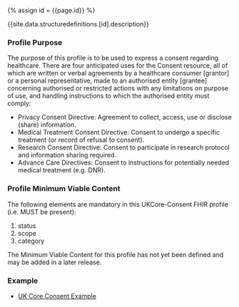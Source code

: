
{% assign id = {{page.id}} %}

{{site.data.structuredefinitions.[id].description}}

<!-- end TOC -->
### Profile Purpose ###

The purpose of this profile is to be used to express a consent regarding healthcare. There are four anticipated uses for the Consent resource, all of which are written or verbal agreements by a healthcare consumer [grantor] or a personal representative, made to an authorised entity [grantee] concerning authorised or restricted actions with any limitations on purpose of use, and handling instructions to which the authorised entity must comply:
 
- Privacy Consent Directive: Agreement to collect, access, use or disclose (share) information.
- Medical Treatment Consent Directive: Consent to undergo a specific treatment (or record of refusal to consent).
- Research Consent Directive: Consent to participate in research protocol and information sharing required.
- Advance Care Directives: Consent to instructions for potentially needed medical treatment (e.g. DNR).


### Profile Minimum Viable Content ###

The following elements are mandatory in this UKCore-Consent FHIR profile (i.e. MUST be present):

1.	status
2.	scope
3.	category

The Minimum Viable Content for this profile has not yet been defined and may be added in a later release.

### Example ###

- [UK Core Consent Example](UKCore-Consent-Example.html)

